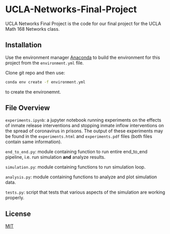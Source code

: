 # UCLA-Networks-Final-Project

UCLA Networks Final Project is the code for our final project for the UCLA Math 168 Networks class.

## Installation

Use the environment manager [Anaconda](https://www.anaconda.com/products/individual) to build the environment for this project from the `environment.yml` file.

Clone git repo and then use:
```bash
conda env create -f environment.yml
```
to create the environemnt.

## File Overview
`experiments.ipynb`: a jupyter notebook running experiments on the effects of inmate release interventions and stopping inmate inflow interventions on the spread of coronavirus in prisons. The output of these experiments may be found in the `experiments.html` and `experiments.pdf` files (both files contain same information).

`end_to_end.py`: module containing function to run entire end_to_end pipeline, i.e. run simulation **and** analyze results.

`simulation.py`: module containing functions to run simulation loop.

`analysis.py`: module containing functions to analyze and plot simulation data.

`tests.py`: script that tests that various aspects of the simulation are working properly.

## License
[MIT](https://choosealicense.com/licenses/mit/)
